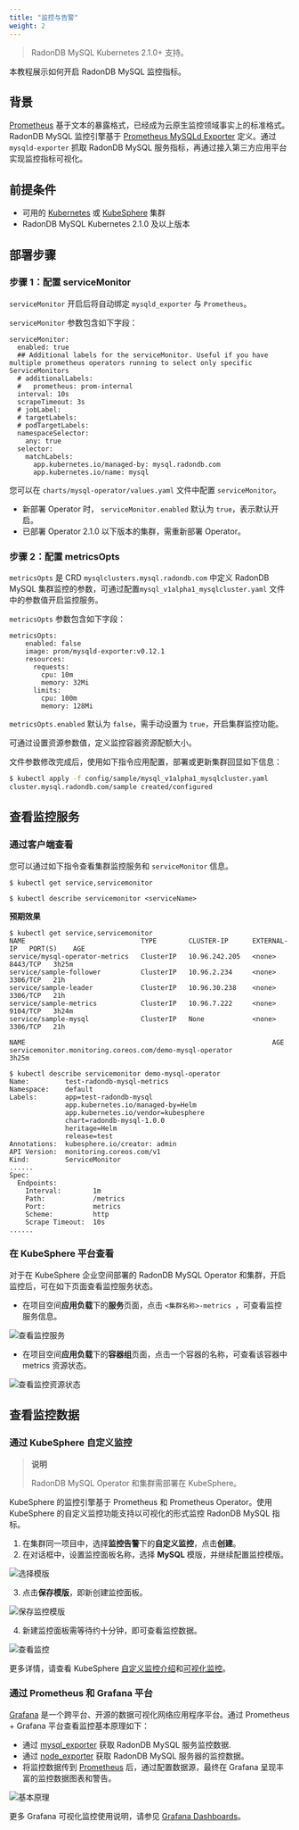 ```yaml
---
title: "监控与告警"
weight: 2
---
```


> RadonDB MySQL Kubernetes 2.1.0+ 支持。

本教程展示如何开启 RadonDB MySQL 监控指标。

## 背景
[Prometheus](https://prometheus.io/) 基于文本的暴露格式，已经成为云原生监控领域事实上的标准格式。
RadonDB MySQL 监控引擎基于 [Prometheus MySQLd Exporter](https://github.com/prometheus/mysqld_exporter) 定义。通过 `mysqld-exporter` 抓取 RadonDB MySQL 服务指标，再通过接入第三方应用平台实现监控指标可视化。

## 前提条件

- 可用的 [Kubernetes](../../installation/on_kubernetes) 或 [KubeSphere](../../installation/on_kubesphere) 集群
- RadonDB MySQL Kubernetes 2.1.0 及以上版本

## 部署步骤

### 步骤 1：配置 serviceMonitor

`serviceMonitor` 开启后将自动绑定 `mysqld_exporter` 与 `Prometheus`。

`serviceMonitor` 参数包含如下字段：

```plain
serviceMonitor:
  enabled: true
  ## Additional labels for the serviceMonitor. Useful if you have multiple prometheus operators running to select only specific ServiceMonitors
  # additionalLabels:
  #   prometheus: prom-internal
  interval: 10s
  scrapeTimeout: 3s
  # jobLabel:
  # targetLabels:
  # podTargetLabels:
  namespaceSelector:
    any: true
  selector:
    matchLabels:
      app.kubernetes.io/managed-by: mysql.radondb.com
      app.kubernetes.io/name: mysql
```

您可以在 `charts/mysql-operator/values.yaml` 文件中配置 `serviceMonitor`。

- 新部署 Operator 时， `serviceMonitor.enabled` 默认为 `true`，表示默认开启。
- 已部署 Operator 2.1.0 以下版本的集群，需重新部署 Operator。

### 步骤 2：配置 metricsOpts

`metricsOpts` 是 CRD `mysqlclusters.mysql.radondb.com` 中定义 RadonDB MySQL 集群监控的参数，可通过配置`mysql_v1alpha1_mysqlcluster.yaml` 文件中的参数值开启监控服务。

`metricsOpts` 参数包含如下字段：

```plain
metricsOpts:
    enabled: false  
    image: prom/mysqld-exporter:v0.12.1
    resources:
      requests:
        cpu: 10m
        memory: 32Mi
      limits:
        cpu: 100m
        memory: 128Mi
```

`metricsOpts.enabled` 默认为 `false`，需手动设置为 `true`，开启集群监控功能。

可通过设置资源参数值，定义监控容器资源配额大小。

文件参数修改完成后，使用如下指令应用配置，部署或更新集群回显如下信息：

```bash
$ kubectl apply -f config/sample/mysql_v1alpha1_mysqlcluster.yaml
cluster.mysql.radondb.com/sample created/configured
```

## 查看监控服务

### 通过客户端查看

您可以通过如下指令查看集群监控服务和 `serviceMonitor` 信息。

```plain
$ kubectl get service,servicemonitor

$ kubectl describe servicemonitor <serviceName>
```

**预期效果**

```plain
$ kubectl get service,servicemonitor
NAME                             TYPE        CLUSTER-IP      EXTERNAL-IP   PORT(S)    AGE
service/mysql-operator-metrics   ClusterIP   10.96.242.205   <none>        8443/TCP   3h25m
service/sample-follower          ClusterIP   10.96.2.234     <none>        3306/TCP   21h
service/sample-leader            ClusterIP   10.96.30.238    <none>        3306/TCP   21h
service/sample-metrics           ClusterIP   10.96.7.222     <none>        9104/TCP   3h24m
service/sample-mysql             ClusterIP   None            <none>        3306/TCP   21h

NAME                                                              AGE
servicemonitor.monitoring.coreos.com/demo-mysql-operator          3h25m

$ kubectl describe servicemonitor demo-mysql-operator 
Name:         test-radondb-mysql-metrics
Namespace:    default
Labels:       app=test-radondb-mysql
              app.kubernetes.io/managed-by=Helm
              app.kubernetes.io/vendor=kubesphere
              chart=radondb-mysql-1.0.0
              heritage=Helm
              release=test
Annotations:  kubesphere.io/creator: admin
API Version:  monitoring.coreos.com/v1
Kind:         ServiceMonitor
......
Spec:
  Endpoints:
    Interval:        1m
    Path:            /metrics
    Port:            metrics
    Scheme:          http
    Scrape Timeout:  10s
......
```

### 在 KubeSphere 平台查看

对于在 KubeSphere 企业空间部署的 RadonDB MySQL Operator 和集群，开启监控后，可在如下页面查看监控服务状态。

- 在项目空间**应用负载**下的**服务**页面，点击 `<集群名称>-metrics `，可查看监控服务信息。

![查看监控服务](https://dbg-files.pek3b.qingstor.com/radondb_website/docs/features/monitoring/monitor_service.png)

- 在项目空间**应用负载**下的**容器组**页面，点击一个容器的名称，可查看该容器中 metrics 资源状态。

![查看监控资源状态](https://dbg-files.pek3b.qingstor.com/radondb_website/docs/features/monitoring/pod_metrics.png)

## 查看监控数据

### 通过 KubeSphere 自定义监控

> **说明**
> 
> RadonDB MySQL Operator 和集群需部署在 KubeSphere。

KubeSphere 的监控引擎基于 Prometheus 和 Prometheus Operator。使用 KubeSphere 的自定义监控功能支持以可视化的形式监控 RadonDB MySQL 指标。

1. 在集群同一项目中，选择**监控告警**下的**自定义监控**，点击**创建**。
2. 在对话框中，设置监控面板名称，选择 **MySQL** 模版，并继续配置监控模版。

![选择模版](https://dbg-files.pek3b.qingstor.com/radondb_website/docs/features/monitoring/mysql_exporter.png)

3. 点击**保存模版**，即新创建监控面板。

![保存监控模版](https://dbg-files.pek3b.qingstor.com/radondb_website/docs/features/monitoring/config_dashboard.png)

4. 新建监控面板需等待约十分钟，即可查看监控数据。

![查看监控](https://dbg-files.pek3b.qingstor.com/radondb_website/docs/features/monitoring/monitor_overview.png)

更多详情，请查看 KubeSphere [自定义监控介绍](https://kubesphere.io/zh/docs/project-user-guide/custom-application-monitoring/introduction/)和[可视化监控](https://kubesphere.io/zh/docs/project-user-guide/custom-application-monitoring/visualization/overview/)。

### 通过 Prometheus 和 Grafana 平台

[Grafana](https://github.com/grafana/grafana) 是一个跨平台、开源的数据可视化网络应用程序平台。通过 Prometheus + Grafana 平台查看监控基本原理如下：

- 通过 [mysql_exporter](https://github.com/prometheus/mysqld_exporter) 获取 RadonDB MySQL 服务监控数据.
- 通过 [node_exporter](https://github.com/prometheus/node_exporter) 获取 RadonDB MySQL 服务器的监控数据。
- 将监控数据传到 [Prometheus](https://prometheus.io/download/) 后，通过配置数据源，最终在 Grafana 呈现丰富的监控数据图表和警告。

![基本原理](https://dbg-files.pek3b.qingstor.com/radondb_website/docs/features/monitoring/prometheus_grafana.png)

更多 Grafana 可视化监控使用说明，请参见 [Grafana Dashboards](https://grafana.com/docs/grafana/latest/dashboards/)。